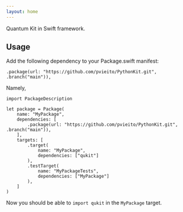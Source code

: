 ```yaml
---
layout: home
---
```


Quantum Kit in Swift framework.

## Usage

Add the following dependency to your Package.swift manifest:

```
.package(url: "https://github.com/pvieito/PythonKit.git", .branch("main")),
```

Namely,

```
import PackageDescription

let package = Package(
    name: "MyPackage",
    dependencies: [
        .package(url: "https://github.com/pvieito/PythonKit.git", .branch("main")),
    ],
    targets: [
        .target(
            name: "MyPackage",
            dependencies: ["qukit"]
        ),
        .testTarget(
            name: "MyPackageTests",
            dependencies: ["MyPackage"]
        ),
    ]
)
```
Now you should be able to `import qukit` in the `MyPackage` target.